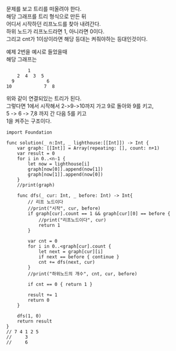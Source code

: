 문제를 보고 트리를 떠올려야 한다.   
해당 그래프를 트리 형식으로 만든 뒤   
어디서 시작하던 리프노드를 찾아 내려간다.   
하위 노드가 리프노드라면 1, 아니라면 0이다.   
그리고 cnt가 1이상이라면 해당 등대는 켜줘야하는 등대인것이다.   

  
예제 2번을 예시로 들었을때      
해당 그래프는   
```
        1
    2  4  3  5
  9            6
10            7  8
```
위와 같이 연결되있는 트리가 된다.   
그렇다면 1에서 시작해서 2->9->10까지 가고 9로 돌아와 9를 키고,   
5 -> 6 -> 7,8 까지 간 다음 5를 키고   
1을 켜주는 구조이다.   

```
import Foundation

func solution(_ n:Int, _ lighthouse:[[Int]]) -> Int {
    var graph: [[Int]] = Array(repeating: [], count: n+1)
    var result = 0
    for i in 0..<n-1 {
        let now = lighthouse[i]
        graph[now[0]].append(now[1])
        graph[now[1]].append(now[0])
    }
    //print(graph)
    
    func dfs(_ cur: Int, _ before: Int) -> Int{
        // 리프 노드이다
        //print("시작", cur, before)
        if graph[cur].count == 1 && graph[cur][0] == before {
            //print("리프노드이다", cur)
            return 1
        }
        
        var cnt = 0
        for i in 0..<graph[cur].count {
            let next = graph[cur][i]
            if next == before { continue }
            cnt += dfs(next, cur)
        }
        //print("하위노드의 개수", cnt, cur, before)
        
        if cnt == 0 { return 1 }
        
        result += 1
        return 0
    }
    
    dfs(1, 0)
    return result
}
// 7 4 1 2 5
//     3
//     6
```
